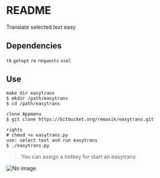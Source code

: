# README #

Translate selected text easy
## Dependencies ##

`tk` `getopt` `re` `requests` `xsel`

## Use ##

```
make dir easytrans
$ mkdir /path/easytrans
$ cd /path/easytrans

clone Appmenu
$ git clone https://bitbucket.org/remasik/easytrans.git

rights
# chmod +x easytrans.py
use: select text and run easytrans
$ ./easytrans.py
```
> You can assign a hotkey for start an easytrans

![No image](https://bytebucket.org/remasik/easytrans/raw/2b87fd85641fbd0d01ad6174035ee79631f98b80/screen.jpg)